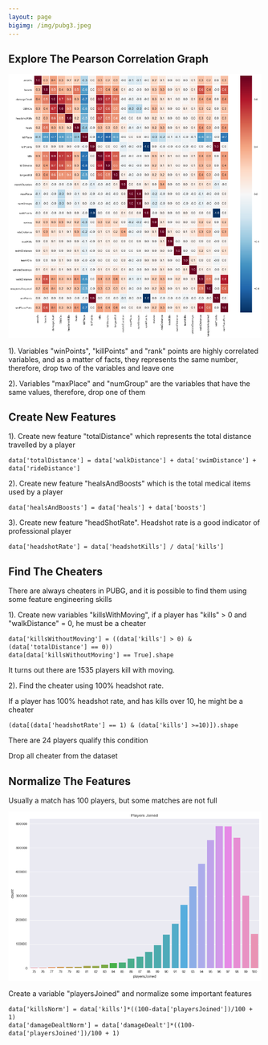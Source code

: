 ```yaml
---
layout: page
bigimg: /img/pubg3.jpeg
---
```


## Explore The Pearson Correlation Graph

![GW Data Science logo](/img/image_13.png)

1). Variables "winPoints", "killPoints" and "rank" points are highly correlated variables, and as a matter of facts, they represents the same number, therefore, drop two of the variables and leave one

2). Variables "maxPlace" and "numGroup" are the variables that have the same values, therefore, drop one of them

## Create New Features

1). Create new feature "totalDistance" which represents the total distance travelled by a player

```
data['totalDistance'] = data['walkDistance'] + data['swimDistance'] + data['rideDistance']
```
2). Create new feature "healsAndBoosts" which is the total medical items used by a player

```
data['healsAndBoosts'] = data['heals'] + data['boosts']
```

3). Create new feature "headShotRate". Headshot rate is a good indicator of professional player

```
data['headshotRate'] = data['headshotKills'] / data['kills']
```

## Find The Cheaters

There are always cheaters in PUBG, and it is possible to find them using some feature engineering skills

1). Create new variables "killsWithMoving", if a player has "kills" > 0 and "walkDistance" = 0, he must be a cheater

```
data['killsWithoutMoving'] = ((data['kills'] > 0) & (data['totalDistance'] == 0))
data[data['killsWithoutMoving'] == True].shape
```
It turns out there are 1535 players kill with moving.

2). Find the cheater using 100% headshot rate.

If a player has 100% headshot rate, and has kills over 10, he might be a cheater

```
(data[(data['headshotRate'] == 1) & (data['kills'] >=10)]).shape
```
There are 24 players qualify this condition

Drop all cheater from the dataset

## Normalize The Features
Usually a match has 100 players, but some matches are not full

![GW Data Science logo](/img/image_14.png)

Create a variable "playersJoined" and normalize some important features

```
data['killsNorm'] = data['kills']*((100-data['playersJoined'])/100 + 1)
data['damageDealtNorm'] = data['damageDealt']*((100-data['playersJoined'])/100 + 1)
```





